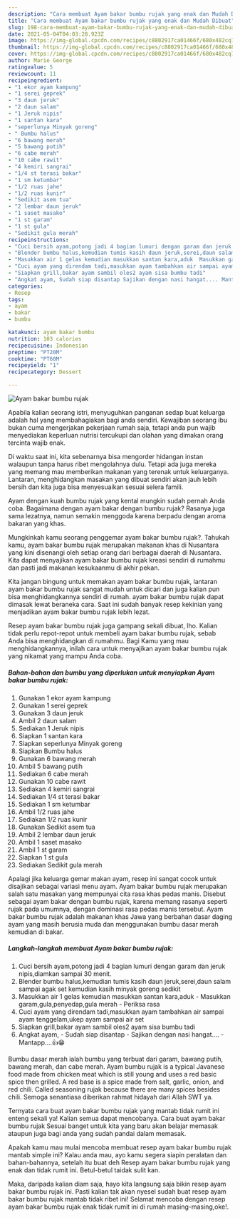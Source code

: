 ```yaml
---
description: "Cara membuat Ayam bakar bumbu rujak yang enak dan Mudah Dibuat"
title: "Cara membuat Ayam bakar bumbu rujak yang enak dan Mudah Dibuat"
slug: 198-cara-membuat-ayam-bakar-bumbu-rujak-yang-enak-dan-mudah-dibuat
date: 2021-05-04T04:03:28.923Z
image: https://img-global.cpcdn.com/recipes/c8802917ca01466f/680x482cq70/ayam-bakar-bumbu-rujak-foto-resep-utama.jpg
thumbnail: https://img-global.cpcdn.com/recipes/c8802917ca01466f/680x482cq70/ayam-bakar-bumbu-rujak-foto-resep-utama.jpg
cover: https://img-global.cpcdn.com/recipes/c8802917ca01466f/680x482cq70/ayam-bakar-bumbu-rujak-foto-resep-utama.jpg
author: Marie George
ratingvalue: 5
reviewcount: 11
recipeingredient:
- "1 ekor ayam kampung"
- "1 serei geprek"
- "3 daun jeruk"
- "2 daun salam"
- "1 Jeruk nipis"
- "1 santan kara"
- "seperlunya Minyak goreng"
- " Bumbu halus"
- "6 bawang merah"
- "5 bawang putih"
- "6 cabe merah"
- "10 cabe rawit"
- "4 kemiri sangrai"
- "1/4 st terasi bakar"
- "1 sm ketumbar"
- "1/2 ruas jahe"
- "1/2 ruas kunir"
- "Sedikit asem tua"
- "2 lembar daun jeruk"
- "1 saset masako"
- "1 st garam"
- "1 st gula"
- "Sedikit gula merah"
recipeinstructions:
- "Cuci bersih ayam,potong jadi 4 bagian lumuri dengan garam dan jeruk nipis,diamkan sampai 30 menit."
- "Blender bumbu halus,kemudian tumis kasih daun jeruk,serei,daun salam sampai agak set kemudian kasih minyak goreng sedikit"
- "Masukkan air 1 gelas kemudian masukkan santan kara,aduk  Masukkan garam,gula,penyedap,gula merah Periksa rasa"
- "Cuci ayam yang direndam tadi,masukkan ayam tambahkan air sampai ayam tenggelam,ukep ayam sampai air set"
- "Siapkan grill,bakar ayam sambil oles2 ayam sisa bumbu tadi"
- "Angkat ayam, Sudah siap disantap Sajikan dengan nasi hangat.... Mantapp....👍😁"
categories:
- Resep
tags:
- ayam
- bakar
- bumbu

katakunci: ayam bakar bumbu 
nutrition: 103 calories
recipecuisine: Indonesian
preptime: "PT20M"
cooktime: "PT60M"
recipeyield: "1"
recipecategory: Dessert

---
```



![Ayam bakar bumbu rujak](https://img-global.cpcdn.com/recipes/c8802917ca01466f/680x482cq70/ayam-bakar-bumbu-rujak-foto-resep-utama.jpg)

Apabila kalian seorang istri, menyuguhkan panganan sedap buat keluarga adalah hal yang membahagiakan bagi anda sendiri. Kewajiban seorang ibu bukan cuma mengerjakan pekerjaan rumah saja, tetapi anda pun wajib menyediakan keperluan nutrisi tercukupi dan olahan yang dimakan orang tercinta wajib enak.

Di waktu  saat ini, kita sebenarnya bisa mengorder hidangan instan walaupun tanpa harus ribet mengolahnya dulu. Tetapi ada juga mereka yang memang mau memberikan makanan yang terenak untuk keluarganya. Lantaran, menghidangkan masakan yang dibuat sendiri akan jauh lebih bersih dan kita juga bisa menyesuaikan sesuai selera famili. 

Ayam dengan kuah bumbu rujak yang kental mungkin sudah pernah Anda coba. Bagaimana dengan ayam bakar dengan bumbu rujak? Rasanya juga sama lezatnya, namun semakin menggoda karena berpadu dengan aroma bakaran yang khas.

Mungkinkah kamu seorang penggemar ayam bakar bumbu rujak?. Tahukah kamu, ayam bakar bumbu rujak merupakan makanan khas di Nusantara yang kini disenangi oleh setiap orang dari berbagai daerah di Nusantara. Kita dapat menyajikan ayam bakar bumbu rujak kreasi sendiri di rumahmu dan pasti jadi makanan kesukaanmu di akhir pekan.

Kita jangan bingung untuk memakan ayam bakar bumbu rujak, lantaran ayam bakar bumbu rujak sangat mudah untuk dicari dan juga kalian pun bisa menghidangkannya sendiri di rumah. ayam bakar bumbu rujak dapat dimasak lewat beraneka cara. Saat ini sudah banyak resep kekinian yang menjadikan ayam bakar bumbu rujak lebih lezat.

Resep ayam bakar bumbu rujak juga gampang sekali dibuat, lho. Kalian tidak perlu repot-repot untuk membeli ayam bakar bumbu rujak, sebab Anda bisa menghidangkan di rumahmu. Bagi Kamu yang mau menghidangkannya, inilah cara untuk menyajikan ayam bakar bumbu rujak yang nikamat yang mampu Anda coba.

<!--inarticleads1-->

##### Bahan-bahan dan bumbu yang diperlukan untuk menyiapkan Ayam bakar bumbu rujak:

1. Gunakan 1 ekor ayam kampung
1. Gunakan 1 serei geprek
1. Gunakan 3 daun jeruk
1. Ambil 2 daun salam
1. Sediakan 1 Jeruk nipis
1. Siapkan 1 santan kara
1. Siapkan seperlunya Minyak goreng
1. Siapkan  Bumbu halus
1. Gunakan 6 bawang merah
1. Ambil 5 bawang putih
1. Sediakan 6 cabe merah
1. Gunakan 10 cabe rawit
1. Sediakan 4 kemiri sangrai
1. Sediakan 1/4 st terasi bakar
1. Sediakan 1 sm ketumbar
1. Ambil 1/2 ruas jahe
1. Sediakan 1/2 ruas kunir
1. Gunakan Sedikit asem tua
1. Ambil 2 lembar daun jeruk
1. Ambil 1 saset masako
1. Ambil 1 st garam
1. Siapkan 1 st gula
1. Sediakan Sedikit gula merah


Apalagi jika keluarga gemar makan ayam, resep ini sangat cocok untuk disajikan sebagai variasi menu ayam. Ayam bakar bumbu rujak merupakan salah satu masakan yang mempunyai cita rasa khas pedas manis. Disebut sebagai ayam bakar dengan bumbu rujak, karena memang rasanya seperti rujak pada umumnya, dengan dominasi rasa pedas manis tersebut. Ayam bakar bumbu rujak adalah makanan khas Jawa yang berbahan dasar daging ayam yang masih berusia muda dan menggunakan bumbu dasar merah kemudian di bakar. 

<!--inarticleads2-->

##### Langkah-langkah membuat Ayam bakar bumbu rujak:

1. Cuci bersih ayam,potong jadi 4 bagian lumuri dengan garam dan jeruk nipis,diamkan sampai 30 menit.
1. Blender bumbu halus,kemudian tumis kasih daun jeruk,serei,daun salam sampai agak set kemudian kasih minyak goreng sedikit
1. Masukkan air 1 gelas kemudian masukkan santan kara,aduk  - Masukkan garam,gula,penyedap,gula merah - Periksa rasa
1. Cuci ayam yang direndam tadi,masukkan ayam tambahkan air sampai ayam tenggelam,ukep ayam sampai air set
1. Siapkan grill,bakar ayam sambil oles2 ayam sisa bumbu tadi
1. Angkat ayam, - Sudah siap disantap - Sajikan dengan nasi hangat.... - Mantapp....👍😁


Bumbu dasar merah ialah bumbu yang terbuat dari garam, bawang putih, bawang merah, dan cabe merah. Ayam bumbu rujak is a typical Javanese food made from chicken meat which is still young and uses a red basic spice then grilled. A red base is a spice made from salt, garlic, onion, and red chili. Called seasoning rujak because there are many spices besides chili. Semoga senantiasa diberikan rahmat hidayah dari Allah SWT ya. 

Ternyata cara buat ayam bakar bumbu rujak yang mantab tidak rumit ini enteng sekali ya! Kalian semua dapat mencobanya. Cara buat ayam bakar bumbu rujak Sesuai banget untuk kita yang baru akan belajar memasak ataupun juga bagi anda yang sudah pandai dalam memasak.

Apakah kamu mau mulai mencoba membuat resep ayam bakar bumbu rujak mantab simple ini? Kalau anda mau, ayo kamu segera siapin peralatan dan bahan-bahannya, setelah itu buat deh Resep ayam bakar bumbu rujak yang enak dan tidak rumit ini. Betul-betul taidak sulit kan. 

Maka, daripada kalian diam saja, hayo kita langsung saja bikin resep ayam bakar bumbu rujak ini. Pasti kalian tak akan nyesel sudah buat resep ayam bakar bumbu rujak mantab tidak ribet ini! Selamat mencoba dengan resep ayam bakar bumbu rujak enak tidak rumit ini di rumah masing-masing,oke!.

